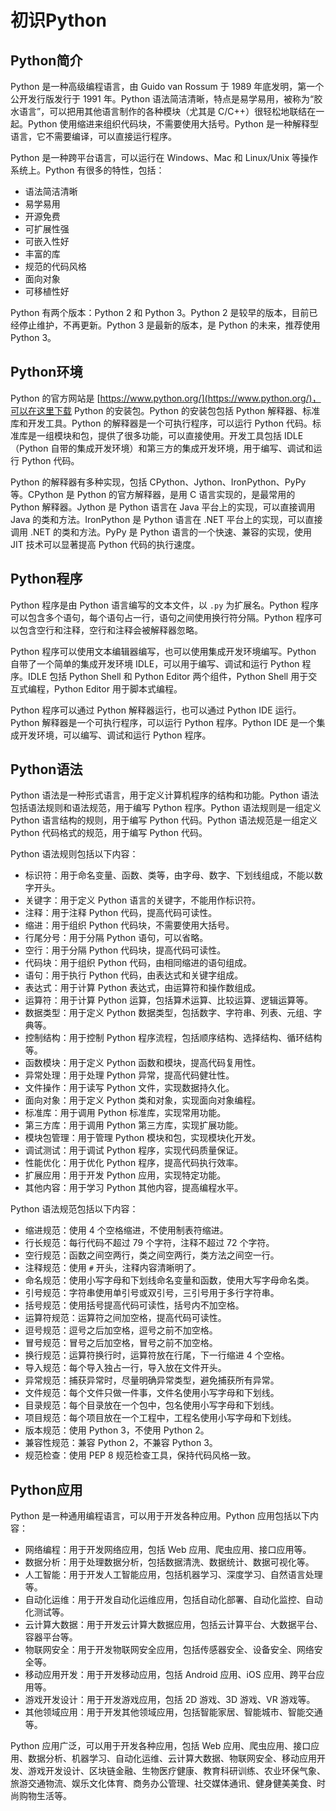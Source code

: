 # 初识Python
## Python简介
Python 是一种高级编程语言，由 Guido van Rossum 于 1989 年底发明，第一个公开发行版发行于 1991 年。Python 语法简洁清晰，特点是易学易用，被称为“胶水语言”，可以把用其他语言制作的各种模块（尤其是 C/C++）很轻松地联结在一起。Python 使用缩进来组织代码块，不需要使用大括号。Python 是一种解释型语言，它不需要编译，可以直接运行程序。

Python 是一种跨平台语言，可以运行在 Windows、Mac 和 Linux/Unix 等操作系统上。Python 有很多的特性，包括：

- 语法简洁清晰
- 易学易用
- 开源免费
- 可扩展性强
- 可嵌入性好
- 丰富的库
- 规范的代码风格
- 面向对象
- 可移植性好

Python 有两个版本：Python 2 和 Python 3。Python 2 是较早的版本，目前已经停止维护，不再更新。Python 3 是最新的版本，是 Python 的未来，推荐使用 Python 3。

## Python环境
Python 的官方网站是 [https://www.python.org/](https://www.python.org/)，可以在这里下载 Python 的安装包。Python 的安装包包括 Python 解释器、标准库和开发工具。Python 的解释器是一个可执行程序，可以运行 Python 代码。标准库是一组模块和包，提供了很多功能，可以直接使用。开发工具包括 IDLE（Python 自带的集成开发环境）和第三方的集成开发环境，用于编写、调试和运行 Python 代码。

Python 的解释器有多种实现，包括 CPython、Jython、IronPython、PyPy 等。CPython 是 Python 的官方解释器，是用 C 语言实现的，是最常用的 Python 解释器。Jython 是 Python 语言在 Java 平台上的实现，可以直接调用 Java 的类和方法。IronPython 是 Python 语言在 .NET 平台上的实现，可以直接调用 .NET 的类和方法。PyPy 是 Python 语言的一个快速、兼容的实现，使用 JIT 技术可以显著提高 Python 代码的执行速度。

## Python程序
Python 程序是由 Python 语言编写的文本文件，以 `.py` 为扩展名。Python 程序可以包含多个语句，每个语句占一行，语句之间使用换行符分隔。Python 程序可以包含空行和注释，空行和注释会被解释器忽略。

Python 程序可以使用文本编辑器编写，也可以使用集成开发环境编写。Python 自带了一个简单的集成开发环境 IDLE，可以用于编写、调试和运行 Python 程序。IDLE 包括 Python Shell 和 Python Editor 两个组件，Python Shell 用于交互式编程，Python Editor 用于脚本式编程。

Python 程序可以通过 Python 解释器运行，也可以通过 Python IDE 运行。Python 解释器是一个可执行程序，可以运行 Python 程序。Python IDE 是一个集成开发环境，可以编写、调试和运行 Python 程序。

## Python语法
Python 语法是一种形式语言，用于定义计算机程序的结构和功能。Python 语法包括语法规则和语法规范，用于编写 Python 程序。Python 语法规则是一组定义 Python 语言结构的规则，用于编写 Python 代码。Python 语法规范是一组定义 Python 代码格式的规范，用于编写 Python 代码。

Python 语法规则包括以下内容：

- 标识符：用于命名变量、函数、类等，由字母、数字、下划线组成，不能以数字开头。
- 关键字：用于定义 Python 语言的关键字，不能用作标识符。
- 注释：用于注释 Python 代码，提高代码可读性。
- 缩进：用于组织 Python 代码块，不需要使用大括号。
- 行尾分号：用于分隔 Python 语句，可以省略。
- 空行：用于分隔 Python 代码块，提高代码可读性。
- 代码块：用于组织 Python 代码，由相同缩进的语句组成。
- 语句：用于执行 Python 代码，由表达式和关键字组成。
- 表达式：用于计算 Python 表达式，由运算符和操作数组成。
- 运算符：用于计算 Python 运算，包括算术运算、比较运算、逻辑运算等。
- 数据类型：用于定义 Python 数据类型，包括数字、字符串、列表、元组、字典等。
- 控制结构：用于控制 Python 程序流程，包括顺序结构、选择结构、循环结构等。
- 函数模块：用于定义 Python 函数和模块，提高代码复用性。
- 异常处理：用于处理 Python 异常，提高代码健壮性。
- 文件操作：用于读写 Python 文件，实现数据持久化。
- 面向对象：用于定义 Python 类和对象，实现面向对象编程。
- 标准库：用于调用 Python 标准库，实现常用功能。
- 第三方库：用于调用 Python 第三方库，实现扩展功能。
- 模块包管理：用于管理 Python 模块和包，实现模块化开发。
- 调试测试：用于调试 Python 程序，实现代码质量保证。
- 性能优化：用于优化 Python 程序，提高代码执行效率。
- 扩展应用：用于开发 Python 应用，实现特定功能。
- 其他内容：用于学习 Python 其他内容，提高编程水平。

Python 语法规范包括以下内容：

- 缩进规范：使用 4 个空格缩进，不使用制表符缩进。
- 行长规范：每行代码不超过 79 个字符，注释不超过 72 个字符。
- 空行规范：函数之间空两行，类之间空两行，类方法之间空一行。
- 注释规范：使用 `#` 开头，注释内容清晰明了。
- 命名规范：使用小写字母和下划线命名变量和函数，使用大写字母命名类。
- 引号规范：字符串使用单引号或双引号，三引号用于多行字符串。
- 括号规范：使用括号提高代码可读性，括号内不加空格。
- 运算符规范：运算符之间加空格，提高代码可读性。
- 逗号规范：逗号之后加空格，逗号之前不加空格。
- 冒号规范：冒号之后加空格，冒号之前不加空格。
- 换行规范：运算符换行时，运算符放在行尾，下一行缩进 4 个空格。
- 导入规范：每个导入独占一行，导入放在文件开头。
- 异常规范：捕获异常时，尽量明确异常类型，避免捕获所有异常。
- 文件规范：每个文件只做一件事，文件名使用小写字母和下划线。
- 目录规范：每个目录放在一个包中，包名使用小写字母和下划线。
- 项目规范：每个项目放在一个工程中，工程名使用小写字母和下划线。
- 版本规范：使用 Python 3，不使用 Python 2。
- 兼容性规范：兼容 Python 2，不兼容 Python 3。
- 规范检查：使用 PEP 8 规范检查工具，保持代码风格一致。

## Python应用
Python 是一种通用编程语言，可以用于开发各种应用。Python 应用包括以下内容：

- 网络编程：用于开发网络应用，包括 Web 应用、爬虫应用、接口应用等。
- 数据分析：用于处理数据分析，包括数据清洗、数据统计、数据可视化等。
- 人工智能：用于开发人工智能应用，包括机器学习、深度学习、自然语言处理等。
- 自动化运维：用于开发自动化运维应用，包括自动化部署、自动化监控、自动化测试等。
- 云计算大数据：用于开发云计算大数据应用，包括云计算平台、大数据平台、容器平台等。
- 物联网安全：用于开发物联网安全应用，包括传感器安全、设备安全、网络安全等。
- 移动应用开发：用于开发移动应用，包括 Android 应用、iOS 应用、跨平台应用等。
- 游戏开发设计：用于开发游戏应用，包括 2D 游戏、3D 游戏、VR 游戏等。
- 其他领域应用：用于开发其他领域应用，包括智能家居、智能城市、智能交通等。

Python 应用广泛，可以用于开发各种应用，包括 Web 应用、爬虫应用、接口应用、数据分析、机器学习、自动化运维、云计算大数据、物联网安全、移动应用开发、游戏开发设计、区块链金融、生物医疗健康、教育科研训练、农业环保气象、旅游交通物流、娱乐文化体育、商务办公管理、社交媒体通讯、健身健美美食、时尚购物生活等。

